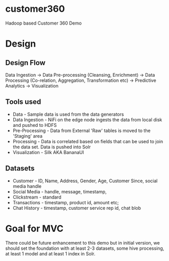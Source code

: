# customer360
Hadoop based Customer 360 Demo

# Design

## Design Flow 

Data Ingestion -> Data Pre-processing (Cleansing, Enrichment) -> Data Processing (Co-relation, Aggregation, Transformation etc) -> Predictive Analytics -> Visualization 

## Tools used

* Data - Sample data is used from the data generators 
* Data Ingestion - NiFi on the edge node ingests the data from local disk and pushed to HDFS
* Pre-Processing - Data from External 'Raw' tables is moved to the 'Staging' area 
* Processing - Data is correlated based on fields that can be used to join the data set. Data is pushed into Solr
* Visualization - Silk AKA BananaUI 

## Datasets 

* Customer - ID, Name, Address, Gender, Age, Customer Since, social media handle
* Social Media - handle, message, timestamp, 
* Clickstream - standard 
* Transactions - timestamp, product id, amount etc; 
* Chat History - timestamp, customer service rep id, chat blob

# Goal for MVC 
There could be future enhancement to this demo but in initial version, we should set the foundation with at least 2-3 datasets, some hive processing, at least 1 model and at least 1 index in Solr. 

